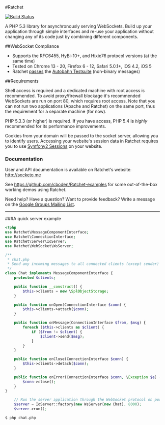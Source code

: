 #Ratchet

[![Build Status](https://secure.travis-ci.org/cboden/Ratchet.png?branch=master)](http://travis-ci.org/cboden/Ratchet)

A PHP 5.3 library for asynchronously serving WebSockets.
Build up your application through simple interfaces and re-use your application without changing any of its code just by combining different components. 

##WebSocket Compliance

* Supports the RFC6455, HyBi-10+, and Hixie76 protocol versions (at the same time)
* Tested on Chrome 13 - 20, Firefox 6 - 12, Safari 5.0.1+, iOS 4.2, iOS 5
* Ratchet [passes](http://socketo.me/reports/ab/) the [Autobahn Testsuite](http://autobahn.ws/testsuite) (non-binary messages)

##Requirements

Shell access is required and a dedicated machine with root access is recommended.
To avoid proxy/firewall blockage it's recommended WebSockets are run on port 80, which requires root access.
Note that you can not run two applications (Apache and Ratchet) on the same port, thus the requirement for a separate machine (for now).

PHP 5.3.3 (or higher) is required. If you have access, PHP 5.4 is *highly* recommended for its performance improvements. 

Cookies from your domain will be passed to the socket server, allowing you to identify users.
Accessing your website's session data in Ratchet requires you to use [Symfony2 Sessions](http://symfony.com/doc/master/components/http_foundation/sessions.html) on your website. 

### Documentation

User and API documentation is available on Ratchet's website: http://socketo.me

See https://github.com/cboden/Ratchet-examples for some out-of-the-box working demos using Ratchet.

Need help?  Have a question?  Want to provide feedback?  Write a message on the [Google Groups Mailing List](https://groups.google.com/forum/#!forum/ratchet-php).

---

###A quick server example

```php
<?php
use Ratchet\MessageComponentInterface;
use Ratchet\ConnectionInterface;
use Ratchet\Server\IoServer;
use Ratchet\WebSocket\WsServer;

/**
 * chat.php
 * Send any incoming messages to all connected clients (except sender)
 */
class Chat implements MessageComponentInterface {
    protected $clients;

    public function __construct() {
        $this->clients = new \SplObjectStorage;
    }

    public function onOpen(ConnectionInterface $conn) {
        $this->clients->attach($conn);
    }

    public function onMessage(ConnectionInterface $from, $msg) {
        foreach ($this->clients as $client) {
            if ($from != $client) {
                $client->send($msg);
            }
        }
    }

    public function onClose(ConnectionInterface $conn) {
        $this->clients->detach($conn);
    }

    public function onError(ConnectionInterface $conn, \Exception $e) {
        $conn->close();
    }
}

    // Run the server application through the WebSocket protocol on port 8000
    $server = IoServer::factory(new WsServer(new Chat), 8000);
    $server->run();
```

    $ php chat.php